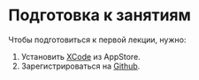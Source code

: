 # Подготовка к занятиям

Чтобы подготовиться к первой лекции, нужно:
1) Установить [XCode](https://apps.apple.com/ru/app/xcode/id497799835) из AppStore.
2) Зарегистрироваться на [Github](https://github.com/).

